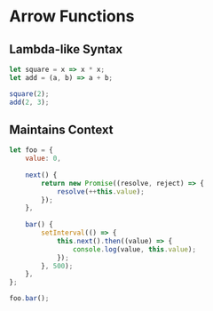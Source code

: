 # Arrow Functions

## Lambda-like Syntax

```javascript
let square = x => x * x;
let add = (a, b) => a + b;

square(2);
add(2, 3);
```

## Maintains Context

```javascript
let foo = {
	value: 0,
	
	next() {
		return new Promise((resolve, reject) => {
			resolve(++this.value);
		});
	},
	
	bar() {
		setInterval(() => {
			this.next().then((value) => {
				console.log(value, this.value);
			});
		}, 500);
	},
};

foo.bar();

```
